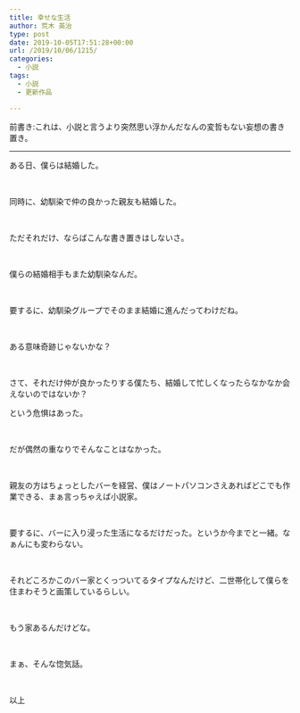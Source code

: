 ```yaml
---
title: 幸せな生活
author: 荒木 英治
type: post
date: 2019-10-05T17:51:28+00:00
url: /2019/10/06/1215/
categories:
  - 小説
tags:
  - 小説
  - 更新作品

---
```

前書き:これは、小説と言うより突然思い浮かんだなんの変哲もない妄想の書き置き。

* * *

ある日、僕らは結婚した。

&nbsp;

同時に、幼馴染で仲の良かった親友も結婚した。

&nbsp;

ただそれだけ、ならばこんな書き置きはしないさ。

&nbsp;

僕らの結婚相手もまた幼馴染なんだ。

&nbsp;

要するに、幼馴染グループでそのまま結婚に進んだってわけだね。

&nbsp;

ある意味奇跡じゃないかな？

&nbsp;

さて、それだけ仲が良かったりする僕たち、結婚して忙しくなったらなかなか会えないのではないか？

という危惧はあった。

&nbsp;

だが偶然の重なりでそんなことはなかった。

&nbsp;

親友の方はちょっとしたバーを経営、僕はノートパソコンさえあればどこでも作業できる、まぁ言っちゃえば小説家。

&nbsp;

要するに、バーに入り浸った生活になるだけだった。というか今までと一緒。なぁんにも変わらない。

&nbsp;

それどころかこのバー家とくっついてるタイプなんだけど、二世帯化して僕らを住まわそうと画策しているらしい。

&nbsp;

もう家あるんだけどな。

&nbsp;

まぁ、そんな惚気話。

&nbsp;

以上